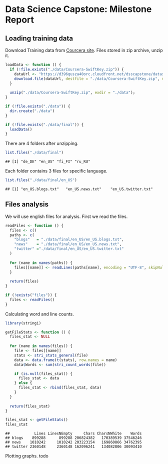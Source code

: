 # Data Science Capstone: Milestone Report


## Loading training data

Download Training data from [Courcera site](https://d396qusza40orc.cloudfront.net/dsscapstone/dataset/Coursera-SwiftKey.zip). Files stored in zip archive, unzip it.

```r
loadData <- function () {
  if (!file.exists("./data/Coursera-SwiftKey.zip")) {
    dataUrl <- "https://d396qusza40orc.cloudfront.net/dsscapstone/dataset/Coursera-SwiftKey.zip"
    download.file(dataUrl, destfile = "./data/Coursera-SwiftKey.zip", method = "curl")
  }
  
  unzip("./data/Coursera-SwiftKey.zip", exdir = "./data");
}

if (!file.exists("./data")) {
  dir.create("./data")
}

if (!file.exists("./data/final")) {
  loadData()
}
```

There are 4 folders after unzipping.

```r
list.files("./data/final")
```

```
## [1] "de_DE" "en_US" "fi_FI" "ru_RU"
```

Each folder contains 3 files for specific language.

```r
list.files("./data/final/en_US")
```

```
## [1] "en_US.blogs.txt"   "en_US.news.txt"    "en_US.twitter.txt"
```

## Files analysis

We will use english files for analysis. First we read the files.

```r
readFiles <- function () {
  files <- c()
  paths <- c(
    "blogs"   = "./data/final/en_US/en_US.blogs.txt",
    "news"    = "./data/final/en_US/en_US.news.txt",
    "twitter" ="./data/final/en_US/en_US.twitter.txt"
  )
  
  for (name in names(paths)) {
    files[[name]] <- readLines(paths[name], encoding = "UTF-8", skipNul = TRUE)
  }
  
  return(files)
}

if (!exists("files")) {
  files <- readFiles()
}
```

Calculating word and line counts.

```r
library(stringi)

getFileStats <- function () {
  files_stat <- NULL
  
  for (name in names(files)) {
    file <- files[[name]]
    stats <- stri_stats_general(file)
    data <- data.frame(t(stats), row.names = name)
    data$Words <- sum(stri_count_words(file))

    if (is.null(files_stat)) {
      files_stat <- data
    } else {
      files_stat <- rbind(files_stat, data)
    }
  }
  
  return(files_stat)
}

files_stat <- getFileStats()
files_stat
```

```
##           Lines LinesNEmpty     Chars CharsNWhite    Words
## blogs    899288      899288 206824382   170389539 37546246
## news    1010242     1010242 203223154   169860866 34762395
## twitter 2360148     2360148 162096241   134082806 30093410
```

Plotting graphs. todo
